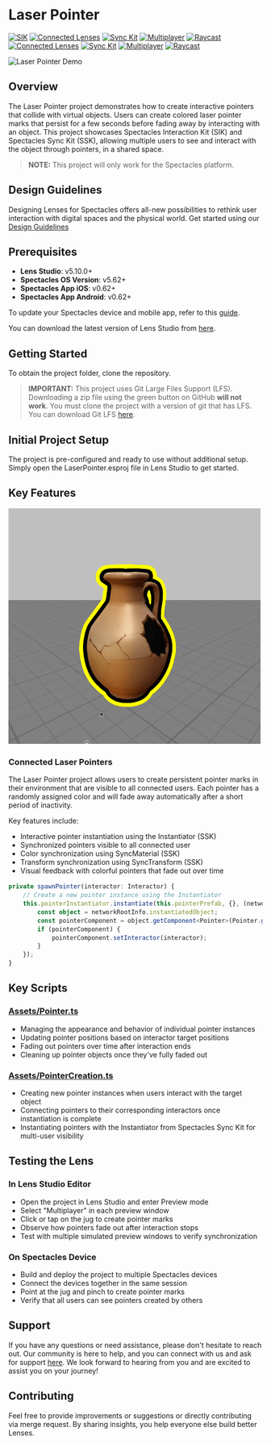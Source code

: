 # Laser Pointer

[![SIK](https://img.shields.io/badge/SIK-Light%20Gray?color=D3D3D3)](https://developers.snap.com/spectacles/spectacles-frameworks/spectacles-interaction-kit/features/overview?) [![Connected Lenses](https://img.shields.io/badge/Connected%20Lenses-Light%20Gray?color=D3D3D3)](https://developers.snap.com/spectacles/about-spectacles-features/connected-lenses/overview?) [![Sync Kit](https://img.shields.io/badge/Sync%20Kit-Light%20Gray?color=D3D3D3)](https://developers.snap.com/spectacles/spectacles-frameworks/spectacles-interaction-kit/features/overview?) [![Multiplayer](https://img.shields.io/badge/Multiplayer-Light%20Gray?color=D3D3D3)](https://developers.snap.com/lens-studio/features/lens-cloud/lens-cloud-overview?) [![Raycast](https://img.shields.io/badge/Raycast-Light%20Gray?color=D3D3D3)](https://developers.snap.com/lens-studio/api/lens-scripting/classes/Built-In.RayCastHit.html)
[![Connected Lenses](https://img.shields.io/badge/Connected%20Lenses-Light%20Gray?color=D3D3D3)](https://developers.snap.com/spectacles/about-spectacles-features/connected-lenses/overview?)
[![Sync Kit](https://img.shields.io/badge/Sync%20Kit-Light%20Gray?color=D3D3D3)](https://developers.snap.com/spectacles/spectacles-frameworks/spectacles-sync-kit/getting-started)
[![Multiplayer](https://img.shields.io/badge/Multiplayer-Light%20Gray?color=D3D3D3)](https://developers.snap.com/lens-studio/features/lens-cloud/lens-cloud-overview?)
[![Raycast](https://img.shields.io/badge/Raycast-Light%20Gray?color=D3D3D3)](https://developers.snap.com/lens-studio/api/lens-scripting/classes/Built-In.RayCastHit.html)

<img src="./README-ref/sample-list-laser-pointer-rounded-edges.gif" alt="Laser Pointer Demo" width="500" />

## Overview

The Laser Pointer project demonstrates how to create interactive pointers that collide with virtual objects. Users can create colored laser pointer marks that persist for a few seconds before fading away by interacting with an object. This project showcases  Spectacles Interaction Kit (SIK) and Spectacles Sync Kit (SSK), allowing multiple users to see and interact with the object through pointers, in a shared space.

> **NOTE:**
> This project will only work for the Spectacles platform.

## Design Guidelines

Designing Lenses for Spectacles offers all-new possibilities to rethink user interaction with digital spaces and the physical world.
Get started using our [Design Guidelines](https://developers.snap.com/spectacles/best-practices/design-for-spectacles/introduction-to-spatial-design)

## Prerequisites

- **Lens Studio**: v5.10.0+
- **Spectacles OS Version**: v5.62+
- **Spectacles App iOS**: v0.62+
- **Spectacles App Android**: v0.62+

To update your Spectacles device and mobile app, refer to this [guide](https://support.spectacles.com/hc/en-us/articles/30214953982740-Updating).

You can download the latest version of Lens Studio from [here](https://ar.snap.com/download?lang=en-US).

## Getting Started

To obtain the project folder, clone the repository.

> **IMPORTANT:**
> This project uses Git Large Files Support (LFS). Downloading a zip file using the green button on GitHub **will not work**. You must clone the project with a version of git that has LFS.
> You can download Git LFS [here](https://git-lfs.github.com/).

## Initial Project Setup

The project is pre-configured and ready to use without additional setup. Simply open the LaserPointer.esproj file in Lens Studio to get started.

## Key Features

<img src="./README-ref/feature-laser-pointer.gif" alt="Laser Pointer Feature" width="500" />

### Connected Laser Pointers

The Laser Pointer project allows users to create persistent pointer marks in their environment that are visible to all connected users. Each pointer has a randomly assigned color and will fade away automatically after a short period of inactivity.

Key features include:
- Interactive pointer instantiation using the Instantiator (SSK)
- Synchronized pointers visible to all connected user
- Color synchronization using SyncMaterial (SSK)
- Transform synchronization using SyncTransform (SSK)
- Visual feedback with colorful pointers that fade out over time

```typescript
private spawnPointer(interactor: Interactor) {
    // Create a new pointer instance using the Instantiator
    this.pointerInstantiator.instantiate(this.pointerPrefab, {}, (networkRootInfo: NetworkRootInfo) => {
        const object = networkRootInfo.instantiatedObject;
        const pointerComponent = object.getComponent<Pointer>(Pointer.getTypeName());
        if (pointerComponent) {
            pointerComponent.setInteractor(interactor);
        }
    });
}
```

## Key Scripts

### [Assets/Pointer.ts](./Assets/Pointer.ts)
- Managing the appearance and behavior of individual pointer instances
- Updating pointer positions based on interactor target positions
- Fading out pointers over time after interaction ends
- Cleaning up pointer objects once they've fully faded out

### [Assets/PointerCreation.ts](./Assets/PointerCreation.ts)
- Creating new pointer instances when users interact with the target object
- Connecting pointers to their corresponding interactors once instantiation is complete
- Instantiating pointers with the Instantiator from Spectacles Sync Kit for multi-user visibility

## Testing the Lens

### In Lens Studio Editor
- Open the project in Lens Studio and enter Preview mode
- Select "Multiplayer" in each preview window
- Click or tap on the jug to create pointer marks
- Observe how pointers fade out after interaction stops
- Test with multiple simulated preview windows to verify synchronization

### On Spectacles Device
- Build and deploy the project to multiple Spectacles devices
- Connect the devices together in the same session
- Point at the jug and pinch to create pointer marks
- Verify that all users can see pointers created by others

## Support

If you have any questions or need assistance, please don't hesitate to reach out. Our community is here to help, and you can connect with us and ask for support [here](https://www.reddit.com/r/Spectacles/). We look forward to hearing from you and are excited to assist you on your journey!

## Contributing
Feel free to provide improvements or suggestions or directly contributing via merge request. By sharing insights, you help everyone else build better Lenses.